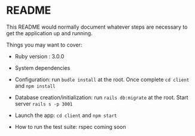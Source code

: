 # README

This README would normally document whatever steps are necessary to get the
application up and running.

Things you may want to cover:

* Ruby version : 3.0.0

* System dependencies

* Configuration: run `budle install` at the root. Once complete `cd client` and `npm install`

* Database creation/initialization: run `rails db:migrate` at the root. Start server `rails s -p 3001`

* Launch the app: `cd client` and `npm start`

* How to run the test suite: rspec coming soon


